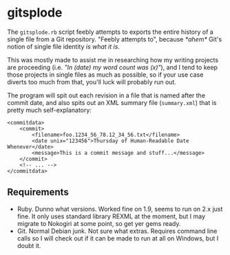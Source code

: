 
# gitsplode

The `gitsplode.rb` script feebly attempts to exports the entire
history of a single file from a Git repository. "Feebly attempts to",
because *\*ahem\** Git's notion of single file identity *is what it
is*.

This was mostly made to assist me in researching how my writing
projects are proceeding (i.e. *"In (date) my word count was (x)"*),
and I tend to keep those projects in single files as much as possible,
so if your use case diverts too much from that, you'll luck will
probably run out.

The program will spit out each revision in a file that is named after
the commit date, and also spits out an XML summary file
(`summary.xml`) that is pretty much self-explanatory:

    <commitdata>
        <commit>
            <filename>foo.1234_56_78.12_34_56.txt</filename>
            <date unix="123456">Thursday of Human-Readable Date Whenever</date>
            <message>This is a commit message and stuff...</message>
        </commit>
	    <!-- ... -->
	</commitdata>

## Requirements

* Ruby. Dunno what versions. Worked fine on 1.9, seems to run on 2.x
  just fine. It only uses standard library REXML at the moment, but I
  may migrate to Nokogiri at some point, so get yer gems ready.
* Git. Normal Debian junk. Not sure what extras. Requires command line
  calls so I will check out if it can be made to run at all on
  Windows, but I doubt it.


